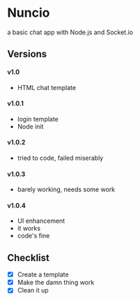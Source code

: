 # Nuncio
a basic chat app with Node.js and Socket.io

## Versions
#### v1.0
* HTML chat template

#### v1.0.1
* login template
* Node init

#### v1.0.2
* tried to code, failed miserably

#### v1.0.3
* barely working, needs some work

#### v1.0.4
* UI enhancement
* it works
* code's fine

## Checklist
- [x] Create a template
- [x] Make the damn thing work
- [x] Clean it up
